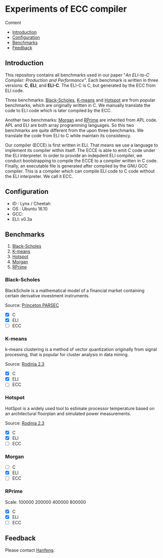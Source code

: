 # Experiments of ECC compiler

Content

- [Introduction](#introduction)
- [Configuration](#configuration)
- [Benchmarks](#benchmarks)
- [Feedback](#feedback)

## Introduction

This repository contains all benchmarks used in our paper "*An ELI-to-C Compiler:
Production and Performance*". Each benchmark is written in three versions:
**C**, **ELI**, and **ELI-C**.  The ELI-C is C, but generated by
the ECC from ELI code.

Three benchmarks: [Black-Scholes](#black-scholes), [K-means](#k-means) and
[Hotspot](#hotspot) are from popular benchmarks, which are originally written
in C.  We manually translate the code to ELI code which is later compiled by
the ECC.

Another two benchmarks: [Morgan](#morgan) and [RPrime](#rprime) are inherited
from APL code.  APL and ELI are both array programming languages.  So this two
benchmarks are quite different from the upon three benchmarks.  We translate
the code from ELI to C while maintain its consistency.

Our compiler (ECCE) is first written in ELI. That means we use a language to
implement its compiler within itself.  The ECCE is able to emit C code under
the ELI interpreter. In order to provide an indepdent ELI compiler, we conduct
bootstrapping to compile the ECCE to a compiler written in C code.  Finally, an
executable file is generated after compiled by the GNU GCC compiler.  This is a
compiler which can compile ELI code to C code without the ELI interpreter.  We
call it ECC.

## Configuration

- ID : Lynx / Cheetah
- OS : Ubuntu 16.10
- GCC: 
- ELI: v0.3a

## Benchmarks

1. [Black-Scholes](#black-scholes)
2. [K-means](#k-means)
3. [Hotspot](#hotspot)
4. [Morgan](#morgan)
5. [RPrime](#rprime)

### Black-Scholes

BlackSchole is a mathematical model of a financial market containing certain derivative investment instruments.

Source: [Princeton PARSEC](http://parsec.cs.princeton.edu/download.htm)

- [x] C
- [x] ELI
- [ ] ECC

### K-means

k-means clustering is a method of vector quantization originally from signal processing, that is popular for cluster analysis in data mining.

Source: [Rodinia 2.3](http://lava.cs.virginia.edu/Rodinia/)

- [x] C
- [x] ELI
- [ ] ECC

### Hotspot

HotSpot is a widely used tool to estimate processor temperature based on an architectural floorplan and simulated power measurements.

Source: [Rodinia 2.3](http://lava.cs.virginia.edu/Rodinia/)

- [x] C
- [x] ELI
- [ ] ECC

### Morgan

- [ ] C
- [x] ELI
- [ ] ECC

### RPrime

Scale: 100000 200000 400000 800000

- [x] C
- [x] ELI
- [ ] ECC

## Feedback

Please contact [Hanfeng](mailto:hanfeng.chen@mail.mcgill.ca).

